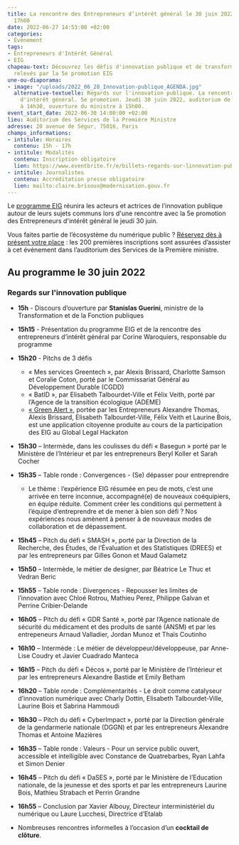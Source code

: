 ```yaml
---
title: La rencontre des Entrepreneurs d’intérêt général le 30 juin 2022 de 15h00 à
  17h00
date: 2022-06-27 14:53:00 +02:00
categories:
- Évènement
tags:
- Entrepreneurs d'Intérêt Général
- EIG
chapeau-text: Découvrez les défis d'innovation publique et de transformation numérique
  relevés par la 5e promotion EIG
une-ou-diaporama:
- image: "/uploads/2022_06_28_Innovation-publique_AGENDA.jpg"
  alternative-textuelle: Regards sur l'innovation publique. La rencontre des Entrepreneurs
    d'intérêt général. 5e promotion. Jeudi 30 juin 2022, auditorium de Ségur. Accueil
    à 14h30, ouverture du ministre à 15h00.
event_start_date: 2022-06-30 14:00:00 +02:00
lieu: Auditorium des Services de la Première Ministre
adresse: 20 avenue de Ségur, 75016, Paris
champs_informations:
- intitule: Horaires
  contenu: 15h - 17h
- intitule: Modalités
  contenu: Inscription obligatoire
  lien: https://www.eventbrite.fr/e/billets-regards-sur-linnovation-publique-la-rencontre-des-eig-5eme-promotion-355020906087
- intitule: Journalistes
  contenu: Accréditation presse obligatoire
  lien: mailto:claire.brisoux@modernisation.gouv.fr
---
```


Le [programme EIG](https://eig.etalab.gouv.fr/) réunira les acteurs et actrices de l’innovation publique autour de leurs sujets communs lors d'une rencontre avec la 5e promotion des Entrepreneurs d'intérêt général le jeudi 30 juin.

Vous faites partie de l’écosystème du numérique public ? [Réservez dès à présent votre place](https://www.eventbrite.fr/e/billets-regards-sur-linnovation-publique-la-rencontre-des-eig-5eme-promotion-355020906087) : les 200 premières inscriptions sont assurées d’assister à cet événement dans l’auditorium des Services de la Première ministre.

## Au programme le 30 juin 2022

### **Regards sur l'innovation publique**

* **15h** - Discours d’ouverture par **Stanislas Guerini**, ministre de la Transformation et de la Fonction publiques

* **15h15** - Présentation du programme EIG et de la rencontre des entrepreneurs d’intérêt général par Corine Waroquiers, responsable du programme

* **15h20** - Pitchs de 3 défis 
  * « Mes services Greentech », par Alexis Brissard, Charlotte Samson et Coralie Coton, porté par le Commissariat Général au Développement Durable (CGDD) 
  * « BatID », par Elisabeth Talbourdet-Ville et Félix Veith, porté par l’Agence de la transition écologique (ADEME) 
  * [« Green Alert »](https://www.linkedin.com/pulse/retour-sur-le-global-legal-hackathon-2022-%C3%A0-paris-geoffrey-delcroix/?originalSubdomain=fr), portée par les Entrepreneurs Alexandre Thomas, Alexis Brissard, Elisabeth Talbourdet-Ville, Félix Veith et Laurine Bois, est une application citoyenne produite au cours de la participation des EIG au Global Legal Hackaton 

* **15h30** – Intermède, dans les coulisses du défi « Basegun » porté par le Ministère de l’Intérieur et par les entrepreneurs Beryl Koller et Sarah Cocher 

* **15h35** – Table ronde : Convergences - (Se) dépasser pour entreprendre
  * Le thème : l’expérience EIG résumée en peu de mots, c’est une arrivée en terre inconnue, accompagné(e) de nouveaux coéquipiers, en équipe réduite. Comment créer les conditions qui permettent à l’équipe d’entreprendre et de mener à bien son défi ? Nos expériences nous amènent à penser à de nouveaux modes de collaboration et de dépassement.

* **15h45** – Pitch du défi « SMASH », porté par la Direction de la Recherche, des Études, de l’Évaluation et des Statistiques (DREES) et par les entrepreneurs par Gilles Gonon et Maud Galametz 

* **15h50** – Intermède, le métier de designer, par Béatrice Le Thuc et Vedran Beric

* **15h55** – Table ronde : Divergences - Repousser les limites de l’innovation avec Chloé Rotrou, Mathieu Perez, Philippe Galvan et  Perrine Cribier-Delande

* **16h05** – Pitch du défi « GDR Santé », porté par l’Agence nationale de sécurité du médicament et des produits de santé (ANSM) et par les entrepeneurs Arnaud Valladier, Jordan Munoz et Thaïs Coutinho

* **16h10** – Intermède : Le métier de développeur/développeuse, par Anne-Lise Coudry et Javier Cuadrado Manteca

* **16h15** – Pitch du défi « Décos », porté par le Ministère de l’Intérieur et par les entrepreneurs Alexandre Bastide et Emily Betham

* **16h20** – Table ronde : Complémentarités - Le droit comme catalyseur d’innovation numérique avec Charly Dottin, Elisabeth Talbourdet-Ville, Laurine Bois et Sabrina Hammoudi

* **16h30** – Pitch du défi « CyberImpact », porté par la Direction générale de la gendarmerie nationale (DGGN) et par les entrepreneurs Alexandre Thomas et Antoine Mazières

* **16h35** – Table ronde : Valeurs - Pour un service public ouvert, accessible et intelligible avec Constance de Quatrebarbes, Ryan Lahfa et Simon Denier

* **16h45** – Pitch du défi « DaSES », porté par le Ministère de l’Education nationale, de la jeunesse et des sports et par les entrepreneurs Laurine Bois, Mathieu Strabach et Perrin Grandne

* **16h55** – Conclusion par Xavier Albouy, Directeur interministériel du numérique ou Laure Lucchesi, Directrice d’Etalab

* Nombreuses rencontres informelles à l’occasion d’un **cocktail de clôture**.